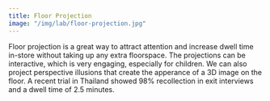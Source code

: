 ```yaml
---
title: Floor Projection
image: "/img/lab/floor-projection.jpg"
---
```


Floor projection is a great way to attract attention and increase dwell time in-store without taking up any extra floorspace. The projections can be interactive, which is very engaging, especially for children. We can also project perspective illusions that create the apperance of a 3D image on the floor. A recent trial in Thailand showed 98% recollection in exit interviews and a dwell time of 2.5 minutes.
